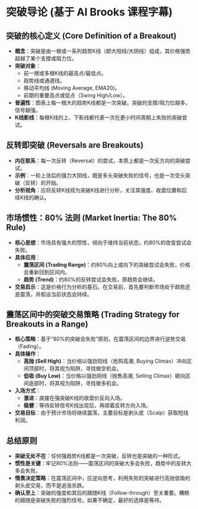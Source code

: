 # 突破导论 (基于 Al Brooks 课程字幕)

## 突破的核心定义 (Core Definition of a Breakout)

-   **概念**：突破是由一根或一系列趋势K线（即大阳线/大阴线）组成，其价格强势超越了某个支撑或阻力位。
-   **突破对象**：
    -   前一根或多根K线的最高点/最低点。
    -   趋势线或通道线。
    -   移动平均线 (Moving Average, EMA20)。
    -   前期的重要高点或低点（Swing High/Low）。
-   **普遍性**：图表上每一根大的趋势K线都是一次突破。突破的支撑/阻力位越多，信号越强。
-   **K线影线**：每根K线的上、下影线都代表一次在更小时间周期上失败的突破尝试。

## 反转即突破 (Reversals are Breakouts)

-   **内在联系**：每一次反转（Reversal）的尝试，本质上都是一次反方向的突破尝试。
-   **示例**：一轮上涨后的强力大阴线，既是多头突破失败的信号，也是一次空头突破（反转）的开始。
-   **分析视角**：应将反转K线视为突破K线进行分析，关注其强度、收盘位置和后续K线的确认。

## 市场惯性：80% 法则 (Market Inertia: The 80% Rule)

-   **核心思想**：市场具有强大的惯性，倾向于维持当前状态，约80%的改变尝试会失败。
-   **具体应用**：
    -   **震荡区间 (Trading Range)**：约80%向上或向下的突破尝试会失败，价格会重新回到区间内。
    -   **趋势 (Trend)**：约80%的反转尝试会失败，原趋势会继续。
-   **交易启示**：这是价格行为分析的基石。在交易前，首先要判断市场处于趋势还是震荡，并假设当前状态会持续。

## 震荡区间中的突破交易策略 (Trading Strategy for Breakouts in a Range)

-   **核心策略**：基于“80%的突破会失败”原则，在震荡区间的边界进行逆势交易（Fading）。
-   **具体操作**：
    -   **高抛 (Sell High)**：当价格以强劲阳线（抢购高潮, Buying Climax）冲向区间顶部时，将其视为陷阱，寻找做空机会。
    -   **低吸 (Buy Low)**：当价格以强劲阴线（抛售高潮, Selling Climax）砸向区间底部时，将其视为陷阱，寻找做多机会。
-   **入场方式**：
    -   **激进**：直接在强突破K线的收盘价反向入场。
    -   **稳健**：等待反转信号K线出现后，再顺着反转方向入场。
-   **交易目标**：由于预计市场将继续震荡，主要目标是剥头皮（Scalp）获取短线利润。

## 总结原则
-   **突破无处不在**：任何强趋势K线都是一次突破，反转也是突破的一种形式。
-   **惯性是关键**：牢记80%法则——震荡区间的突破大多会失败，趋势中的反转大多会失败。
-   **情景决定策略**：在震荡区间中，应逆向思考，利用失败的突破进行高抛低吸的剥头皮交易，而不是追涨杀跌。
-   **确认至上**：突破的强度和其后的跟随K线（Follow-through）至关重要。糟糕的跟随是突破失败的强烈信号。如果不确定，最好的选择是等待。